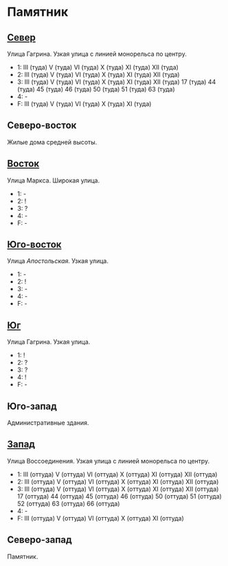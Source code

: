 # Памятник

## [Север](./520090.md)

Улица Гагрина.
Узкая улица с линией монорельса по центру.

* 1:    III (туда)      V (туда)        VI (туда)       X (туда)        XI (туда)
        XII (туда)
* 2:    III (туда)      V (туда)        VI (туда)       X (туда)        XI (туда)
        XII (туда)
* 3:    III (туда)      V (туда)        VI (туда)       X (туда)        XI (туда)
        XII (туда)
        17 (туда)       44 (туда)       45 (туда)       46 (туда)       50 (туда)
        51 (туда)       63 (туда)
* 4:    -
* F:    III (туда)      V (туда)        VI (туда)       X (туда)        XI (туда)

## Северо-восток

Жилые дома средней высоты.

## [Восток](./540100.md)

Улица Маркса.
Широкая улица.

* 1:    -
* 2:    !
* 3:    ?
* 4:    -
* F:    -

## [Юго-восток](./530110.md)

Улица *Апостольская*.
Узкая улица.

* 1:    -
* 2:    !
* 3:    -
* 4:    -
* F:    -

## [Юг](./520105.md)

Улица Гагрина.
Узкая улица.

* 1:    !
* 2:    ?
* 3:    ?
* 4:    !
* F:    -

## Юго-запад

Административные здания.

## [Запад](./500100.md)

Улица Воссоединения.
Узкая улица с линией монорельса по центру.

* 1:    III (оттуда)    V (оттуда)      VI (оттуда)     X (оттуда)      XI (оттуда)
        XII (оттуда)
* 2:    III (оттуда)    V (оттуда)      VI (оттуда)     X (оттуда)      XI (оттуда)
        XII (оттуда)
* 3:    III (оттуда)    V (оттуда)      VI (оттуда)     X (оттуда)      XI (оттуда)
        XII (оттуда)
        17 (оттуда)     44 (оттуда)     45 (оттуда)     46 (оттуда)     50 (оттуда)
        51 (оттуда)     52 (оттуда)     63 (оттуда)     66 (оттуда)
* 4:    -
* F:    III (оттуда)    V (оттуда)      VI (оттуда)     X (оттуда)      XI (оттуда)

## Северо-запад

Памятник.
